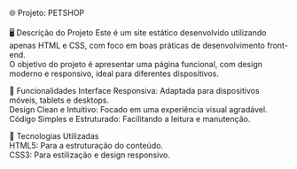 🌐 Projeto: PETSHOP
<br>
<br>
🖥️ Descrição do Projeto
Este é um site estático desenvolvido utilizando apenas HTML e CSS, com foco em boas práticas de desenvolvimento front-end.
<br>
O objetivo do projeto é apresentar uma página funcional, com design moderno e responsivo, ideal para diferentes dispositivos.

🚀 Funcionalidades
Interface Responsiva: Adaptada para dispositivos móveis, tablets e desktops.
<br>
Design Clean e Intuitivo: Focado em uma experiência visual agradável.
<br>
Código Simples e Estruturado: Facilitando a leitura e manutenção.

🌟 Tecnologias Utilizadas
<br>
HTML5: Para a estruturação do conteúdo.
<br>
CSS3: Para estilização e design responsivo.
